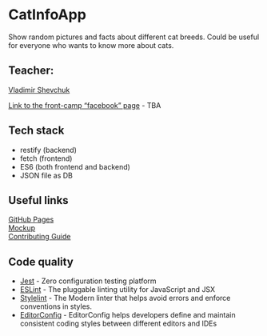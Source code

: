# CatInfoApp 
Show random pictures and facts about different cat breeds. Could be useful for everyone who wants to know more about cats.
## Teacher: 
[Vladimir Shevchuk](https://github.com/dosandk)  

[Link to the front-camp “facebook” page](https://facebook.com) - TBA

## Tech stack
 - restify (backend)
 - fetch (frontend)
 - ES6 (both frontend and backend)  
 - JSON file as DB

## Useful links
[GitHub Pages](https://pinkmadkitten.github.io/cat-app/index.html)  
[Mockup](https://wireframepro.mockflow.com/view/randomcatapp#/page/D289c4f55c3a76667f46c5da6de6c01a4)  
[Contributing Guide](CONTRIBUTING.md)

## Code quality

* [Jest](https://jestjs.io) - Zero configuration testing platform
* [ESLint](https://eslint.org/) - The pluggable linting utility for JavaScript and JSX
* [Stylelint](https://stylelint.io/) - The Modern linter that helps avoid errors and enforce conventions in styles.
* [EditorConfig](https://editorconfig.org/) - EditorConfig helps developers define and maintain consistent coding styles between different editors and IDEs
